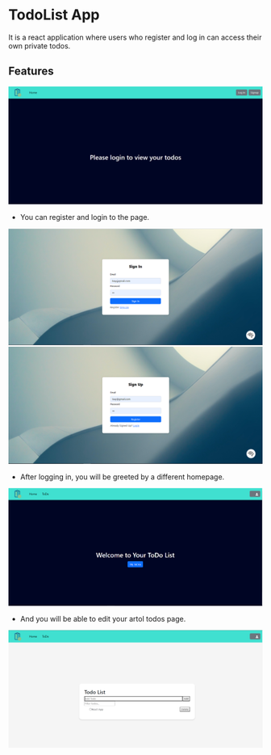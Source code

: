 # TodoList App

It is a react application where users who register and log in can access their own private todos.

## Features

![page view1](./home.PNG)

* You can register and login to the page.

![page view2](./login.PNG)
![page view3](./signup.PNG)

* After logging in, you will be greeted by a different homepage.

![page view4](./login-home.PNG)

* And you will be able to edit your artol todos page.

![page view5](./todo.PNG)
